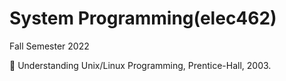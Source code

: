 # System Programming(elec462)

Fall Semester 2022

:green_book: Understanding Unix/Linux Programming, Prentice-Hall, 2003.
